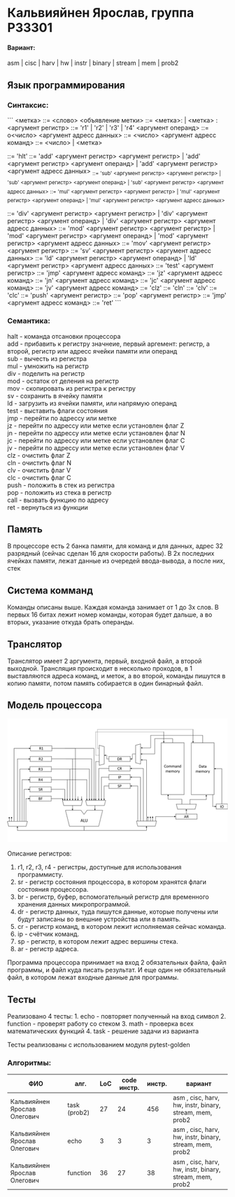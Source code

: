 <h1> Кальвияйнен Ярослав, группа P33301 </h1>
<h4>Вариант:</h4>
asm | cisc | harv | hw | instr | binary | stream | mem | prob2

<h2>Язык программирования</h2>

<h3>Синтаксис:</h3>
```
<метка> ::= <слово>
<объявление метки> ::= <метка>: | <метка> :
<аргумент регистр> ::= 'r1' | 'r2' | 'r3' | 'r4'
<аргумент операнд> ::= o<число>
<аргумент адресс данных> ::= <число>
<аргумент адресс команд> ::= <число> | <метка>

<halt> ::= 'hlt'
<add> ::= 'add' <аргумент регистр> <аргумент регистр> | 'add' <аргумент регистр> <аргумент операнд> | 'add' <аргумент регистр> <аргумент адресс данных>
<sub> ::= 'sub' <аргумент регистр> <аргумент регистр> | 'sub' <аргумент регистр> <аргумент операнд> | 'sub' <аргумент регистр> <аргумент адресс данных>
<mul> ::= 'mul' <аргумент регистр> <аргумент регистр> | 'mul' <аргумент регистр> <аргумент операнд> | 'mul' <аргумент регистр> <аргумент адресс данных>
<div> ::= 'div' <аргумент регистр> <аргумент регистр> | 'div' <аргумент регистр> <аргумент операнд> | 'div' <аргумент регистр> <аргумент адресс данных>
<mod> ::= 'mod' <аргумент регистр> <аргумент регистр> | 'mod' <аргумент регистр> <аргумент операнд> | 'mod' <аргумент регистр> <аргумент адресс данных>
<mov> ::= 'mov' <аргумент регистр> <аргумент регистр>
<sv> ::=  'sv' <аргумент регистр> <аргумент адресс данных>
<ld> ::=  'ld' <аргумент регистр> <аргумент операнд> | 'ld' <аргумент регистр> <аргумент адресс данных>
<test> ::= 'test' <аргумент регистр>
<jmp> ::= 'jmp' <аргумент адресс команд>
<jz> ::= 'jz' <аргумент адресс команд>
<jn> ::= 'jn' <аргумент адресс команд>
<jc> ::= 'jc' <аргумент адресс команд>
<jv> ::= 'jv' <аргумент адресс команд>
<clz> ::= 'clz'
<cln> ::= 'cln'
<clv> ::= 'clv'
<clc> ::= 'clc'
<push> ::= 'push' <аргумент регистр>
<pop> ::= 'pop' <аргумент регистр>
<call> ::= 'jmp' <аргумент адресс команд>
<ret> ::= 'ret'
```
<h3>Семантика:</h3>

halt - команда отсановки процессора <br>
add - прибавить к регистру значнеие, первый аргемент: регистр, а второй, регистр или адресс ячейки памяти или операнд <br>
sub - вычесть из регистра <br>
mul - умножить на регистр <br>
div - поделить на регистр <br>
mod - остаток от деления на регистр <br>
mov - скопировать из регистра к регистру <br>
sv - сохранить в ячейку памяти <br>
ld - загрузить из ячейки памяти, или напрямую операнд <br>
test - выставить флаги состояния <br>
jmp - перейти по адрессу или метке <br>
jz - перейти по адрессу или метке если установлен флаг Z <br>
jn - перейти по адрессу или метке если установлен флаг N <br>
jc - перейти по адрессу или метке если установлен флаг C <br>
jv - перейти по адрессу или метке если установлен флаг V <br>
clz - очистить флаг Z <br>
cln - очистить флаг N <br>
clv - очистить флаг V <br>
clc - очистить флаг C <br>
push - положить в стек из регистра <br>
pop - положить из стека в регистр <br>
call - вызвать функцию по адресу <br>
ret - вернуться из функции

<h2>Память</h2>
В процессоре есть 2 банка памяти, для команд и для данных, адрес 32 разрядный (сейчас сделан 16 для скорости работы). В 2х последних ячейках памяти, лежат данные из очередей ввода-вывода, а после них, стек
<h2>Система комманд</h2>
Команды описаны выше. Каждая команда занимает от 1 до 3х слов. В первых 16 битах лежит номер команды, которая будет дальше, а во вторых, указание откуда брать операнды.
<h2>Транслятор</h2>
Транслятор имеет 2 аргумента, первый, входной файл, а второй выходной. Трансляция происходит в несколько проходов, в 1 выставляются адреса команд, и меток, а во второй, команды пишутся в копию памяти, потом память собирается в один бинарный файл.
<h2>Модель процессора</h2>

<img src="./img/ак%20лаб3_page-0001.jpg">

Описание регистров:
1. r1, r2, r3, r4 - регистры, доступные для использования программисту.
2. sr - регистр состояния процессора, в котором хранятся флаги состояния процессора.
3. br - регистр, буфер, вспомогательный регистр для временного хранения данных микропрограммой.
4. dr - регистр данных, туда пишутся данные, которые получены или будут записаны во внешние устройства или в память.
5. cr - регистр команд, в котором лежит исполняемая сейчас команда.
6. ip - счётчик команд.
7. sp - регистр, в котором лежит адрес вершины стека.
8. ar - регистр адреса.

Программа процессора принимает на вход 2 обязательных файла, файл программы, и файл куда писать результат. И еще один не обязательный файл, в котором лежат входные данные для программы.

<h2>Тесты</h2>
Реализовано 4 тесты:
1. echo - повторяет полученный на вход символ
2. function - проверят работу со стеком
3. math - проверка всех математических функций
4. task - решение задачи из варианта

Тесты реализованы с использованием модуля pytest-golden

<h3>Алгоритмы:</h3>

| ФИО                               | алг.        | LoC | code инстр. | инстр. | вариант                                                |
|-----------------------------------|-------------|-----|-------------|--------|--------------------------------------------------------|
| Кальвияйнен Ярослав Олегович  | task (prob2)    | 27  | 24          | 456    | asm , cisc, harv, hw, instr, binary, stream, mem, prob2 |
| Кальвияйнен Ярослав Олегович  | echo            | 3  | 3          | 3    | asm , cisc, harv, hw, instr, binary, stream, mem, prob2 |
| Кальвияйнен Ярослав Олегович  | function        | 36  | 27          | 38    | asm , cisc, harv, hw, instr, binary, stream, mem, prob2 |

